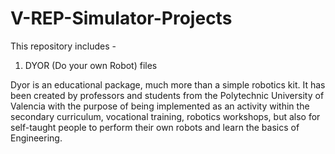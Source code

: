 # V-REP-Simulator-Projects

This repository includes - 

1. DYOR (Do your own Robot) files

Dyor is an educational package, much more than a simple robotics kit. It has been created by professors and students from the Polytechnic University of Valencia with the purpose of being implemented as an activity within the secondary curriculum, vocational training, robotics workshops, but also for self-taught people to perform their own robots and learn the basics of Engineering.

